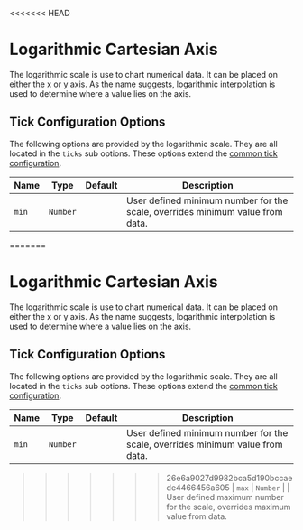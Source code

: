 <<<<<<< HEAD
# Logarithmic Cartesian Axis

The logarithmic scale is use to chart numerical data. It can be placed on either the x or y axis. As the name suggests, logarithmic interpolation is used to determine where a value lies on the axis.

## Tick Configuration Options

The following options are provided by the logarithmic scale. They are all located in the `ticks` sub options. These options extend the [common tick configuration](README.md#tick-configuration).

| Name | Type | Default | Description
| -----| ---- | --------| -----------
| `min` | `Number` | | User defined minimum number for the scale, overrides minimum value from data.
=======
# Logarithmic Cartesian Axis

The logarithmic scale is use to chart numerical data. It can be placed on either the x or y axis. As the name suggests, logarithmic interpolation is used to determine where a value lies on the axis.

## Tick Configuration Options

The following options are provided by the logarithmic scale. They are all located in the `ticks` sub options. These options extend the [common tick configuration](README.md#tick-configuration).

| Name | Type | Default | Description
| -----| ---- | --------| -----------
| `min` | `Number` | | User defined minimum number for the scale, overrides minimum value from data.
>>>>>>> 26e6a9027d9982bca5d190bccaede4466456a605
| `max` | `Number` | | User defined maximum number for the scale, overrides maximum value from data.
